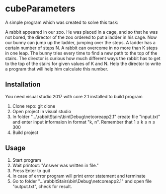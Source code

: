cubeParameters
=====================


A simple program which was created to solve this task:

A rabbit appeared in our zoo. He was placed in a cage, and so that he was not bored, the director of the zoo ordered to put a ladder in his cage. 
Now our bunny can jump up the ladder, jumping over the steps. A ladder has a certain number of steps N.
A rabbit can overcome in no more than K steps in one leap. The bunny tries every time to find a new path to the top of the stairs.
The director is curious how much different ways the rabbit has to get to the top of the stairs for given values ​​of K and N.
Help the director to write a program that will help him calculate this number.


Installation
----------------------------------- 

You need visual studio 2017 with core 2.1 installed to build program

1. Clone repo:
  git clone
2. Open project in visual studio
3. In folder "...\rabbitStairs\bin\Debug\netcoreapp2.1" create file "input.txt" and enter input informaion in format
	"k, n". Remember that 1 ≤ k ≤ n ≤ 300
4. Build project 


Usage
----------------------------------- 

1. Start program
2. Wait printout:
"Answer was written in file."
3. Press Enter to quit
4. In case of errror program will print error statement and terminate
5. Go to folder "...\rabbitStairs\bin\Debug\netcoreapp2.1" and open file "output.txt", check for result.
